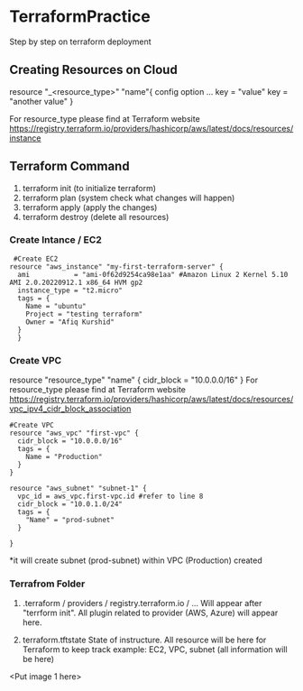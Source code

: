 # TerraformPractice
Step by step on terraform deployment

## Creating Resources on Cloud

resource "<providers>_<resource_type>" "name"{
    config option ...
    key = "value"
    key = "another value"
 }

For resource_type please find at Terraform website 
https://registry.terraform.io/providers/hashicorp/aws/latest/docs/resources/instance

## Terraform Command
1) terraform init (to initialize terraform)
2) terraform plan (system check what changes will happen)
3) terraform apply (apply the changes)
4) terraform destroy (delete all resources)

### Create Intance / EC2
```
 #Create EC2
resource "aws_instance" "my-first-terraform-server" {
  ami           = "ami-0f62d9254ca98e1aa" #Amazon Linux 2 Kernel 5.10 AMI 2.0.20220912.1 x86_64 HVM gp2
  instance_type = "t2.micro"
  tags = {
    Name = "ubuntu"
    Project = "testing terraform"
    Owner = "Afiq Kurshid"
  }
  }
  ```

  ### Create VPC

  resource "resource_type" "name" {
  cidr_block = "10.0.0.0/16"
}
For resource_type please find at Terraform website 
https://registry.terraform.io/providers/hashicorp/aws/latest/docs/resources/vpc_ipv4_cidr_block_association

```
#Create VPC 
resource "aws_vpc" "first-vpc" {
  cidr_block = "10.0.0.0/16"
  tags = {
    Name = "Production"
  }
}

resource "aws_subnet" "subnet-1" {
  vpc_id = aws_vpc.first-vpc.id #refer to line 8
  cidr_block = "10.0.1.0/24"
  tags = {
    "Name" = "prod-subnet"
  }
  
}
```
*it will create subnet (prod-subnet) within VPC (Production) created

### Terrafrom Folder
1) .terraform / providers / registry.terraform.io / ...
Will appear after "terrform init". All plugin related to provider (AWS, Azure) will appear here.

2) terraform.tftstate
State of instructure. All resource will be here for Terraform to keep track
example: EC2, VPC, subnet (all information will be here)

<Put image 1 here>




